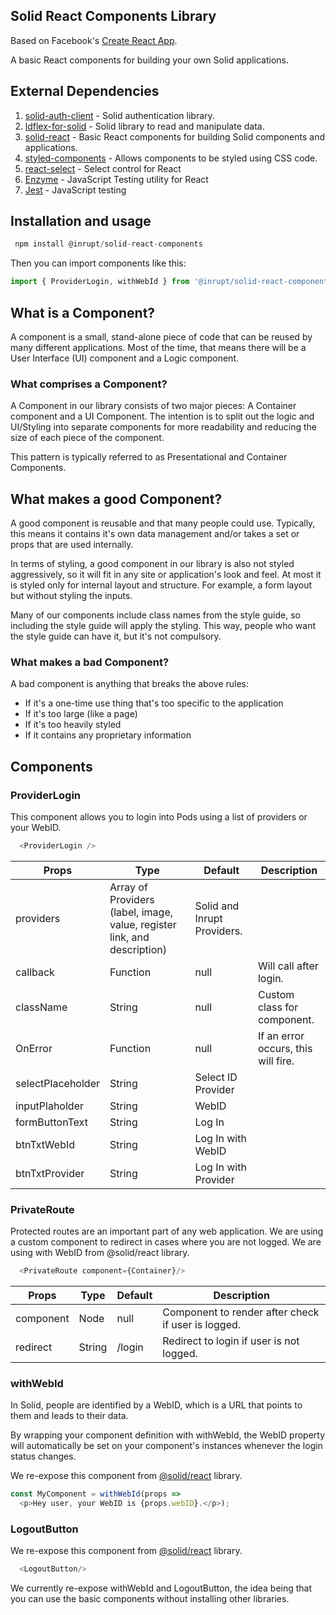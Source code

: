 ## Solid React Components Library

Based on Facebook's <a href="https://github.com/facebookincubator/create-react-app" target="_blank">Create React App</a>.

A basic React components for building your own Solid applications.

 ## External Dependencies

 1. [solid-auth-client](https://github.com/solid/solid-auth-client) - Solid authentication library.
 2. [ldflex-for-solid](https://github.com/solid/query-ldflex) - Solid library to read and manipulate data.
 3. [solid-react](https://github.com/solid/react-components) - Basic React components for building Solid components and applications.
 4. [styled-components](https://github.com/styled-components/styled-components) - Allows components to be styled using CSS code.
 5. [react-select](https://github.com/JedWatson/react-select) - Select control for React
 6. [Enzyme](https://github.com/airbnb/enzyme) - JavaScript Testing utility for React
 7. [Jest](https://github.com/facebook/jest) - JavaScript testing


## Installation and usage

```javascript
 npm install @inrupt/solid-react-components
```

Then you can import components like this:

```javascript
import { ProviderLogin, withWebId } from '@inrupt/solid-react-components'
```

## What is a Component?
A component is a small, stand-alone piece of code that can be reused by many different applications. Most of the time, that means there will be a User Interface (UI) component and a Logic component.

### What comprises a Component?
A Component in our library consists of two major pieces: A Container component and a UI Component. The intention is to split out the logic and UI/Styling into separate components for more readability and reducing the size of each piece of the component.

This pattern is typically referred to as Presentational and Container Components.

## What makes a good Component?
A good component is reusable and that many people could use. Typically, this means it contains it's own data management and/or takes a set or props that are used internally. 

In terms of styling, a good component in our library is also not styled aggressively, so it will fit in any site or application's look and feel. At most it is styled only for internal layout and structure. For example, a form layout but without styling the inputs.

Many of our components include class names from the style guide, so including the style guide will apply the styling. This way, people who want the style guide can have it, but it's not compulsory.

### What makes a bad Component?
A bad component is anything that breaks the above rules:
* If it's a one-time use thing that's too specific to the application
* If it's too large (like a page)
* If it's too heavily styled
* If it contains any proprietary information

## Components

### ProviderLogin

This component allows you to login into Pods using a list of providers or your WebID.

```javascript
  <ProviderLogin />
```

Props  | Type | Default | Description
------------- | ------------- | ------------- | -------------
providers  | Array of Providers (label, image, value, register link, and description) | Solid and Inrupt Providers.
callback  | Function | null | Will call after login.
className  |  String | null | Custom class for component.
OnError  | Function  | null | If an error occurs, this will fire.
selectPlaceholder  | String  | Select ID Provider  |  
inputPlaholder  | String  |  WebID |  
formButtonText  |  String | Log In  |  
btnTxtWebId  |  String | Log In with WebID |  
btnTxtProvider  |  String | Log In with Provider  |  

### PrivateRoute

Protected routes are an important part of any web application. We are using a custom component to redirect in cases where you are not logged. We are using with WebID from @solid/react library.

```javascript
  <PrivateRoute component={Container}/>
```

Props  | Type | Default | Description
------------- | ------------- | ------------- | -------------
component  | Node  |  null |  Component to render after check if user is logged.
redirect  | String  | /login  | Redirect to login if user is not logged.

### withWebId

In Solid, people are identified by a WebID, which is a URL that points to them and leads to their data.

By wrapping your component definition with withWebId, the WebID property will automatically be set on your component's instances whenever the login status changes.

We re-expose this component from [@solid/react](https://github.com/solid/react-components) library.

```javascript
const MyComponent = withWebId(props =>
  <p>Hey user, your WebID is {props.webID}.</p>);
```

### LogoutButton

We re-expose this component from [@solid/react](https://github.com/solid/react-components) library.

```javascript
  <LogoutButton/>
```

We currently re-expose withWebId and LogoutButton, the idea being that you can use the basic components without installing  other libraries.
